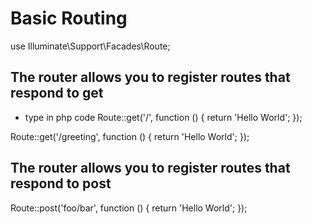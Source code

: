 # Basic Routing
use Illuminate\Support\Facades\Route;

## The router allows you to register routes that respond to get
* type in php code
Route::get('/', function () {
return 'Hello World';
});

Route::get('/greeting', function () {
return 'Hello World';
});

## The router allows you to register routes that respond to post
Route::post('foo/bar', function () {
   return 'Hello World';
});

